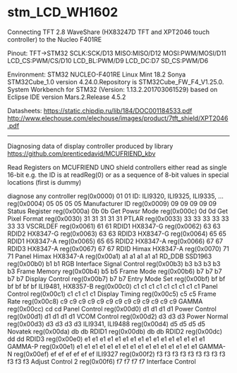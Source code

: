 # stm_LCD_WH1602
Connecting TFT 2.8 WaveShare (HX83247D TFT and XPT2046 touch controller) to the Nucleo F401RE

Pinout:
TFT->STM32
SCLK:SCK/D13
MISO:MISO/D12
MOSI:PWM/MOSI/D11
LCD_CS:PWM/CS/D10
LCD_BL:PWM/D9
LCD_DC:D7
SD_CS:PWM/D6


Environment:
STM32 NUCLEO-F401RE
Linux Mint 18.2 Sonya
STM32Cube_1.0 version 4.24.0.Repository is STM32Cube_FW_F4_V1.25.0.
System Workbench for STM32 (Version: 1.13.2.201703061529) based on Eclipse IDE version Mars.2.Release 4.5.2


Datasheets:
https://static.chipdip.ru/lib/184/DOC001184533.pdf
http://www.elechouse.com/elechouse/images/product/7tft_shield/XPT2046.pdf

---
Diagnosing data of display controller produced by library https://github.com/prenticedavid/MCUFRIEND_kbv


Read Registers on MCUFRIEND UNO shield
controllers either read as single 16-bit
e.g. the ID is at readReg(0)
or as a sequence of 8-bit values
in special locations (first is dummy)

diagnose any controller
reg(0x0000) 01 01 ID: ILI9320, ILI9325, ILI9335, ...
reg(0x0004) 05 05 05 05 Manufacturer ID
reg(0x0009) 09 09 09 09 09 Status Register
reg(0x000a) 0b 0b Get Powsr Mode
reg(0x000c) 0d 0d Get Pixel Format
reg(0x0030) 31 31 31 31 31 PTLAR
reg(0x0033) 33 33 33 33 33 33 33 VSCRLDEF
reg(0x0061) 61 61 RDID1 HX8347-G
reg(0x0062) 63 63 RDID2 HX8347-G
reg(0x0063) 63 63 RDID3 HX8347-G
reg(0x0064) 65 65 RDID1 HX8347-A
reg(0x0065) 65 65 RDID2 HX8347-A
reg(0x0066) 67 67 RDID3 HX8347-A
reg(0x0067) 67 67 RDID Himax HX8347-A
reg(0x0070) 71 71 Panel Himax HX8347-A
reg(0x00a1) a1 a1 a1 a1 a1 RD_DDB SSD1963
reg(0x00b0) b1 b1 RGB Interface Signal Control
reg(0x00b3) b3 b3 b3 b3 b3 Frame Memory
reg(0x00b4) b5 b5 Frame Mode
reg(0x00b6) b7 b7 b7 b7 b7 Display Control
reg(0x00b7) b7 b7 Entry Mode Set
reg(0x00bf) bf bf bf bf bf bf ILI9481, HX8357-B
reg(0x00c0) c1 c1 c1 c1 c1 c1 c1 c1 c1 Panel Control
reg(0x00c1) c1 c1 c1 c1 Display Timing
reg(0x00c5) c5 c5 Frame Rate
reg(0x00c8) c9 c9 c9 c9 c9 c9 c9 c9 c9 c9 c9 c9 c9 GAMMA
reg(0x00cc) cd cd Panel Control
reg(0x00d0) d1 d1 d1 d1 Power Control
reg(0x00d1) d1 d1 d1 d1 VCOM Control
reg(0x00d2) d3 d3 d3 Power Normal
reg(0x00d3) d3 d3 d3 d3 ILI9341, ILI9488
reg(0x00d4) d5 d5 d5 d5 Novatek
reg(0x00da) db db RDID1
reg(0x00db) db db RDID2
reg(0x00dc) dd dd RDID3
reg(0x00e0) e1 e1 e1 e1 e1 e1 e1 e1 e1 e1 e1 e1 e1 e1 e1 e1 GAMMA-P
reg(0x00e1) e1 e1 e1 e1 e1 e1 e1 e1 e1 e1 e1 e1 e1 e1 e1 e1 GAMMA-N
reg(0x00ef) ef ef ef ef ef ef ILI9327
reg(0x00f2) f3 f3 f3 f3 f3 f3 f3 f3 f3 f3 f3 f3 Adjust Control 2
reg(0x00f6) f7 f7 f7 f7 Interface Control